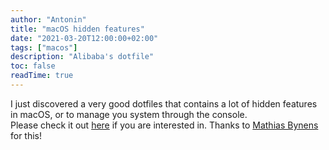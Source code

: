 ```yaml
---
author: "Antonin"
title: "macOS hidden features"
date: "2021-03-20T12:00:00+02:00"
tags: ["macos"]
description: "Alibaba's dotfile"
toc: false
readTime: true
---
```


I just discovered a very good dotfiles that contains a lot of hidden features in macOS, or to manage you system through the console.  
Please check it out [here](https://github.com/mathiasbynens/dotfiles/blob/master/.macos) if you are interested in.
Thanks to [Mathias Bynens](https://github.com/mathiasbynens) for this!
